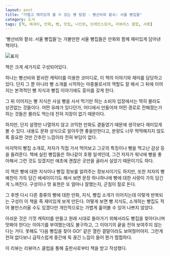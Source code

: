 ```yaml
---
layout: post
title: "가볍고 재미있게 볼 수 있는 빵 탐험 - 빵선비와 팥쇠: 서울 빵집들"
category: 도서
tags: [책, 에세이, 만화, 빵, 맛집, 나인완, 브레인스토어, 리뷰어스 클럽, 서평]
---
```


'빵선비와 팥쇠: 서울 빵집들'는
가볼만한 서울 빵집들은 만화와 함께 재미있게 담아낸 책이다.

![표지](https://images2.imgbox.com/6e/cd/snSKfe1H_o.jpg)

책은 크게 세가지로 구성되어있다.

하나는 빵선비와 팥쇠란 캐릭터를 이용한 코미디로,
이 책의 이야기와 재미를 담당하고 있다.
단지 그 뿐 아니라 빵 소개를 시작하는 마중물로서의 역할도 잘 해서
그 뒤에 이어지는 본격적인 빵 지식과 빵집 이야기에도 흥미를 갖게 한다.

그 뒤 이어지는 빵 지식은
사실 빵을 사서 먹기만 하는 소비자 입장에서는 딱히 몰라도 상관없는 것들이다.
어떤 유례가 있다던가, 어디에서 만들어져 어떤 경로로 전해졌는가 하는 것들은
몰라도 먹는데 전혀 지장이 없기 때문이다.

하지만, 단지 설명만 나열하지 않고 코믹한 만화도 곁들였기 때문에 생각보다 재미있게 볼 수 있다.
내용도 문화 상식으로 알아두면 좋을만한다고,
분량도 너무 딱딱해지지 않도록 중요한 것만 간추린 느낌이라 전혀 부담이 없다.

마지막이 빵집 소개로,
저자가 직접 가서 먹어보고 그곳의 특징이나 빵을 먹고난 감상 등을 들려준다.
책에 실린 빵집들은 하나같이 호평 일색인데,
그건 저자가 워낙에 빵을 좋아해서 그런 것도 있겠지만
애초에 괜찮은 곳만을 골라서 실었기 때문이기도 하다.

이 책은 빵에 대한 지식이나 빵집 정보를 알려주는 정보서이기도 하지만,
또한 저자의 빵 예찬이 가득 담긴 에세이이기도 해서
보면 문장 하나하나에 빵에 대한 사랑이 가득 담긴게 느껴진다.
구성이나 맛 표현은 또 얼마나 잘했는지, 군침이 절로 돈다.

그 후엔 다시 다른 종류의 빵에 대한 만화, 지식, 빵집 소개가 이어지는데
이렇게 반복되는 구성이 이 책을 죽 재미있게 보게 만든다.
어떻게 보면 빵 지식도, 소개하는 빵집도 적어 불만스러울 수도 있겠다만
개인적으로는 가볍게 훑어볼 수 있어 나쁘지 않았다.

아쉬운 것은 기껏 캐릭터를 만들고
원래 시대로 돌아가기 위해서라도 빵집을 찾아다니며 맛봐야 한다는 이야기를 부여했는데도 불구하고,
그 이야기의 끝을 전혀 보여주지 않는다는 거다.
못해도 '다음 빵집을 찾아 GO!' 같은 열린 결말이라도 보여줬어야지.
그런게 전혀 없다보니 급작스럽게 중간에 뚝 끊긴 느낌이 들어 뭔가 찝찝하다.



<div class="im im-info">
이 리뷰는 리뷰어스 클럽을 통해 출판사로부터 책을 받고 작성했다.
</div>
